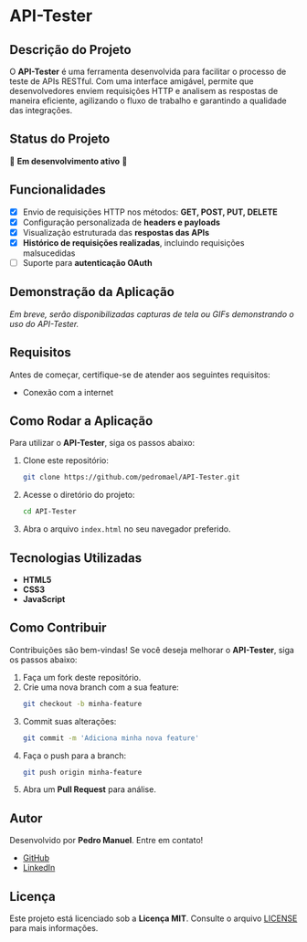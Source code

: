 # API-Tester

## Descrição do Projeto

O **API-Tester** é uma ferramenta desenvolvida para facilitar o processo de teste de APIs RESTful. Com uma interface amigável, permite que desenvolvedores enviem requisições HTTP e analisem as respostas de maneira eficiente, agilizando o fluxo de trabalho e garantindo a qualidade das integrações.

## Status do Projeto

🚀 **Em desenvolvimento ativo** 🚀

## Funcionalidades

- [x] Envio de requisições HTTP nos métodos: **GET, POST, PUT, DELETE**
- [x] Configuração personalizada de **headers e payloads**
- [x] Visualização estruturada das **respostas das APIs**
- [x] **Histórico de requisições realizadas**, incluindo requisições malsucedidas
- [ ] Suporte para **autenticação OAuth**

## Demonstração da Aplicação

*Em breve, serão disponibilizadas capturas de tela ou GIFs demonstrando o uso do API-Tester.*

## Requisitos

Antes de começar, certifique-se de atender aos seguintes requisitos:

- Conexão com a internet

## Como Rodar a Aplicação

Para utilizar o **API-Tester**, siga os passos abaixo:

1. Clone este repositório:
   ```bash
   git clone https://github.com/pedromael/API-Tester.git
   ```
2. Acesse o diretório do projeto:
   ```bash
   cd API-Tester
   ```
3. Abra o arquivo `index.html` no seu navegador preferido.

## Tecnologias Utilizadas

- **HTML5**
- **CSS3**
- **JavaScript**

## Como Contribuir

Contribuições são bem-vindas! Se você deseja melhorar o **API-Tester**, siga os passos abaixo:

1. Faça um fork deste repositório.
2. Crie uma nova branch com a sua feature:
   ```bash
   git checkout -b minha-feature
   ```
3. Commit suas alterações:
   ```bash
   git commit -m 'Adiciona minha nova feature'
   ```
4. Faça o push para a branch:
   ```bash
   git push origin minha-feature
   ```
5. Abra um **Pull Request** para análise.

## Autor

Desenvolvido por **Pedro Manuel**. Entre em contato!

- [GitHub](https://github.com/pedromael)
- [LinkedIn](https://www.linkedin.com/in/pedromael)

## Licença

Este projeto está licenciado sob a **Licença MIT**. Consulte o arquivo [LICENSE](LICENSE) para mais informações.

